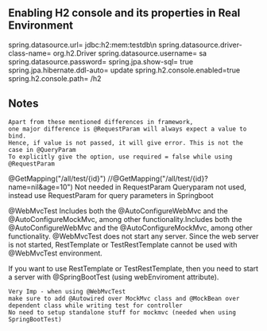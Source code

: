 ## Enabling H2 console and its properties in Real Environment ##
spring.datasource.url= jdbc:h2:mem:testdb\n
spring.datasource.driver-class-name= org.h2.Driver
spring.datasource.username= sa
spring.datasource.password=
spring.jpa.show-sql= true
spring.jpa.hibernate.ddl-auto= update
spring.h2.console.enabled=true
spring.h2.console.path= /h2

## Notes ##
```
Apart from these mentioned differences in framework, 
one major difference is @RequestParam will always expect a value to bind. 
Hence, if value is not passed, it will give error. This is not the case in @QueryParam
To explicitly give the option, use required = false while using @RequestParam
```
@GetMapping("/all/test/{id}")
//@GetMapping("/all/test/{id}?name=nil&age=10") Not needed in RequestParam
Queryparam not used, instead use RequestParam for query parameters in Springboot

@WebMvcTest Includes both the @AutoConfigureWebMvc and the @AutoConfigureMockMvc, among other functionality.Includes both the @AutoConfigureWebMvc and the @AutoConfigureMockMvc, among other functionality.
@WebMvcTest does not start any server. Since the web server is not started,  RestTemplate or TestRestTemplate cannot be used with @WebMvcTest environment.

If you want to use RestTemplate or TestRestTemplate, then you need to start a server with @SpringBootTest (using webEnviroment attribute).
```
Very Imp - when using @WebMvcTest
make sure to add @Autowired over MockMvc class and @MockBean over
dependent class while writing test for controller
No need to setup standalone stuff for mockmvc (needed when using 
SpringBootTest)
```    